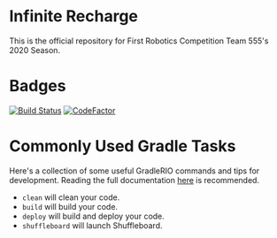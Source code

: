 # Infinite Recharge

This is the official repository for First Robotics Competition Team 555's 2020 Season.

# Badges
[![Build Status](https://travis-ci.org/MontclairRobotics/InfiniteRecharge.svg?branch=Pre-Season-Setup)](https://travis-ci.org/MontclairRobotics/InfiniteRecharge) [![CodeFactor](https://www.codefactor.io/repository/github/montclairrobotics/infiniterecharge/badge)](https://www.codefactor.io/repository/github/montclairrobotics/infiniterecharge)

# Commonly Used Gradle Tasks
Here's a collection of some useful GradleRIO commands and tips for development. Reading the full documentation [here](https://github.com/Open-RIO/GradleRIO) is recommended.

- `clean` will clean your code.
- `build` will build your code.
- `deploy` will build and deploy your code.
- `shuffleboard` will launch Shuffleboard.
